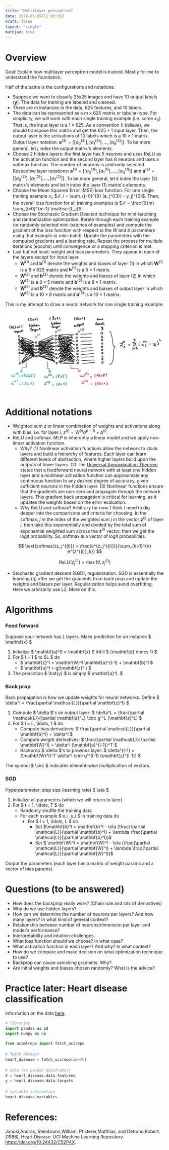 ```yaml
---
title: "Multilayer perceptron"
date: 2024-05-09T12:00:00Z
draft: false
layout: "single"
mathjax: true
---
```


# Overview

Goal: Explain how multilayer perceptron model is trained. Mostly for me to understand the foundation.

Half of the battle is the configurations and notations:
- Suppose we want to classify 25x25 images and have 10 output labels $(\textbf{y})$. The data for training are labeled and cleaned. 
- There are $m$ instances in the data, 625 features, and 10 labels. 
- The data can be represented as a $m \times 625$ matrix or tabular-type. For simplicity, we will work with each single training example (i.e. some $x_0$). That is, the input layer is a $1 \times 625$. As a convention (I believe), we should transpose this matrix and get the $625 \times 1$ input layer. Then, the output layer is the activations of 10 labels which is a $10 \times 1$ matrix. Output layer notation: $\textbf{a}^{(3)} = [ [a_0^{(3)}], [a_1^{(3)}], \ldots, [a_{9}^{(3)}]]$. To be more general, let $j$ index the output matrix's elements. 
- Choose 2 hidden layers: the first layer has 5 neurons and uses ReLU as the activation function and the second layer has 8 neurons and uses a softmax function. The number of neurons is arbitrarily selected. Respective layer notations: $\textbf{a}^{(1)} = [[a_0^{(1)}], [a_1^{(1)}], \ldots, [a_4^{(1)}]]$ and $\textbf{a}^{(2)} = [[a_0^{(2)}], [a_1^{(2)}], \ldots, [a_7^{(2)} ]]$. To be more general, let $k$ index the layer (2) matrix's elements and let $h$ index the layer (1) matrix's elements. 
- Choose the Mean Squared Error (MSE) loss function. For one single training example $x_i$, $ℒ_i = \sum_{j=0}^{9} (a_j^{(3)} - y_j)^{2}$. Then, the overall loss function for all training examples is $ℒ = \frac{1}{m} \sum_{i=0}^{m-1} \mathscr{L_i}$.
- Choose the Stochastic Gradient Descent technique for mini-batching and randomization optimization. Iterate through each training example (or randomly selected mini-batches of examples) and compute the gradient of the loss function with respect to the $W$ and $b$ parameters using that example or mini-batch. Update the parameters with the computed gradients and a learning rate. Repeat the process for multiple iterations (epochs) until convergence or a stopping criterion is met.
- Last but not least: weight and bias parameters. They appear in each of the layers except for input layer. 
    - $\textbf{W}^{(1)}$ and $\textbf{b}^{(1)}$ denote the weights and biases of layer (1) in which $\textbf{W}^{(1)}$ is a $5 \times 625$ matrix and $\textbf{b}^{(1)}$ is a $5 \times 1$ matrix. 
    - $\textbf{W}^{(2)}$ and $\textbf{b}^{(2)}$ denote the weights and biases of layer (2) in which $\textbf{W}^{(2)}$ is a $8 \times 5$ matrix and $\textbf{b}^{(2)}$ is a $8 \times 1$ matrix. 
    - $\textbf{W}^{(3)}$ and $\textbf{b}^{(3)}$ denote the weights and biases of output layer in which $\textbf{W}^{(3)}$ is a $10 \times 8$ matrix and $\textbf{b}^{(3)}$ is a $10 \times 1$ matrix.   

This is my attempt to draw a neural network for one single training example:

![](/mlp/nn.png)

# Additional notations

- Weighted sum $z$ or linear combination of weights and activations along with bias, i.e. for layer $i$, $z^{(i)} = W^{(i)} a^{(i-1)} + b^{(i)}$. 
- ReLU and softmax. MLP is inherently a linear model and we apply non-linear activation function. 
    - Why? (1) Nonlinear activation functions allow the network to stack layers and build a hierarchy of features. Each layer can learn different levels of abstraction, where higher layers build upon the outputs of lower layers. (2) The [Universal Approximation Theorem](https://en.wikipedia.org/wiki/Universal_approximation_theorem) states that a feedforward neural network with at least one hidden layer and a nonlinear activation function can approximate any continuous function to any desired degree of accuracy, given sufficient neurons in the hidden layer. (3) Nonlinear functions ensure that the gradients are non-zero and propagate through the network layers. This gradient back propagation is critical for learning, as it updates the weights based on the error evaluation.
    - Why ReLU and softmax? Arbitrary for now. I think I need to dig deeper into the comparisons and criteria for choosing. In the softmax, $j$ in the index of the weighted sum $j$ in the vector $\textbf{z}^{(i)}$ of layer $i$, then take this exponentially and divided by the total sum of exponential weighted sum across the $\textbf{z}^{(i)}$ vector, then we get the logit probability. So, softmax is a vector of logit probabilities.

$$
\text{softmax}(z_j^{(i)}) = \frac{e^{z_j^{(i)}}}{\sum_{k=1}^{n} e^{z^{(i)}_k}}
$$

$$
\text{ReLU}(z^{(i)}_j) = \max(0, z^{(i)}_j)
$$

- Stochastic gradient descent (SGD), regularization. SGD is essentially the learning ($\eta$) after we get the gradients from back prop and update the weights and biases per layer. Regularization helps avoid overfitting. Here we arbitrarily use L2. More on this.

# Algorithms 

### Feed forward

Suppose your network has $L$ layers. Make prediction for an instance $ \mathbf{x} $

1. Initialize $ \mathbf{a}^0 = \mathbf{x} $ \hfill $ (\mathbf{d} \times 1) $
2. For $ l = 1 $ to $L $ do
   - $ \mathbf{z}^l = \mathbf{W}^l \mathbf{a}^{l-1} + \mathbf{b}^l $
   - $ \mathbf{a}^l = g(\mathbf{z}^l) $
3. The prediction $ \hat{y} $ is simply $ \mathbf{a}^L $

### Back prop

Back propagation is how we update weights for neural networks. Define $ \delta^l = \frac{\partial \mathcal{L}}{\partial \mathbf{z}^l} $

1. Compute $ \delta $'s on output layer: $ \delta^L = \frac{\partial \mathcal{L}}{\partial \mathbf{a}^L} \circ g'^L (\mathbf{z}^L) $
2. For $ l = L, \ldots, 1 $ do
   - Compute bias derivatives: $ \frac{\partial \mathcal{L}}{\partial \mathbf{b}^l} = \delta^l $
   - Compute weight derivatives: $ \frac{\partial \mathcal{L}}{\partial \mathbf{W}^l} = \delta^l (\mathbf{a}^{l-1})^T $
   - Backprop $ \delta $'s to previous layer: $ \delta^{l-1} = (\mathbf{W}^l)^T \delta^l \circ g'^{l-1} (\mathbf{z}^{l-1}) $

The symbol $ \circ $ indicates element-wise multiplication of vectors.

### SGD

Hyperparameter: step size (learning rate) $ \eta $

1. Initialize all parameters (which we will return to later)
2. For $ t = 1, \ldots, T $ do
   - Randomly shuffle the training data
   - For each example $ x_i, y_i $ in training data do
     - For $ l = 1, \ldots, L $ do
       - Set $\mathbf{b}^l = \mathbf{b}^l - \eta (\frac{\partial \mathcal{L}}{\partial \mathbf{b}^l} + \lambda \frac{\partial \mathcal{L}}{\partial \mathbf{b}^l})$
       - Set $ \mathbf{W}^l = \mathbf{W}^l - \eta (\frac{\partial \mathcal{L}}{\partial \mathbf{W}^l} + \lambda \frac{\partial \mathcal{L}}{\partial \mathbf{W}^l})$

Output the parameters (each layer has a matrix of weight params and a vector of bias params).

# Questions (to be answered)

* How does the backprop really work? (Chain rule and lots of derivatives)
* Why do we use hidden layers? 
* How can we determine the number of neurons per layers? And how many layers? In what kind of general context?
* Relationship between number of neurons/dimension per layer and model's performance?
* Interpretability and intuition challenges.
* What loss function should we choose? In what case?
* What activation function in each layer? And why? In what context?
* How do we compare and make decision on what optimization technique to use?
* Backprop can cause vanishing gradients. Why?
* Are initial weights and biases chosen randomly? What is the advice?


# Practice later: Heart disease classification

Information on the data [here](https://archive.ics.uci.edu/dataset/45/heart+disease.). 


```python
# libraries
import pandas as pd
import numpy as np
```


```python
from ucimlrepo import fetch_ucirepo 

# fetch dataset 
heart_disease = fetch_ucirepo(id=45) 
  
# data (as pandas dataframes) 
X = heart_disease.data.features 
y = heart_disease.data.targets 

# variable information 
heart_disease.variables
```

# References:

Janosi,Andras, Steinbrunn,William, Pfisterer,Matthias, and Detrano,Robert. (1988). Heart Disease. UCI Machine Learning Repository. https://doi.org/10.24432/C52P4X.
